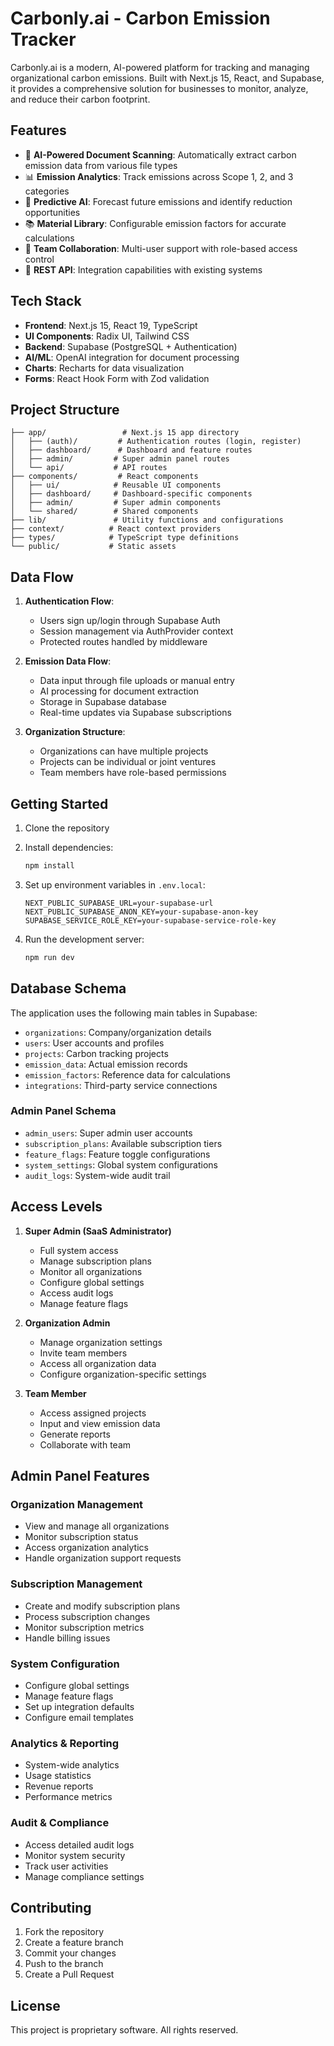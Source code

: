 # Carbonly.ai - Carbon Emission Tracker

Carbonly.ai is a modern, AI-powered platform for tracking and managing organizational carbon emissions. Built with Next.js 15, React, and Supabase, it provides a comprehensive solution for businesses to monitor, analyze, and reduce their carbon footprint.

## Features

- 🌱 **AI-Powered Document Scanning**: Automatically extract carbon emission data from various file types
- 📊 **Emission Analytics**: Track emissions across Scope 1, 2, and 3 categories
- 🧠 **Predictive AI**: Forecast future emissions and identify reduction opportunities
- 📚 **Material Library**: Configurable emission factors for accurate calculations
- 👥 **Team Collaboration**: Multi-user support with role-based access control
- 🔌 **REST API**: Integration capabilities with existing systems

## Tech Stack

- **Frontend**: Next.js 15, React 19, TypeScript
- **UI Components**: Radix UI, Tailwind CSS
- **Backend**: Supabase (PostgreSQL + Authentication)
- **AI/ML**: OpenAI integration for document processing
- **Charts**: Recharts for data visualization
- **Forms**: React Hook Form with Zod validation

## Project Structure

```
├── app/                 # Next.js 15 app directory
│   ├── (auth)/         # Authentication routes (login, register)
│   ├── dashboard/      # Dashboard and feature routes
│   ├── admin/         # Super admin panel routes
│   └── api/           # API routes
├── components/         # React components
│   ├── ui/            # Reusable UI components
│   ├── dashboard/     # Dashboard-specific components
│   ├── admin/         # Super admin components
│   └── shared/        # Shared components
├── lib/               # Utility functions and configurations
├── context/          # React context providers
├── types/            # TypeScript type definitions
└── public/           # Static assets
```

## Data Flow

1. **Authentication Flow**:
   - Users sign up/login through Supabase Auth
   - Session management via AuthProvider context
   - Protected routes handled by middleware

2. **Emission Data Flow**:
   - Data input through file uploads or manual entry
   - AI processing for document extraction
   - Storage in Supabase database
   - Real-time updates via Supabase subscriptions

3. **Organization Structure**:
   - Organizations can have multiple projects
   - Projects can be individual or joint ventures
   - Team members have role-based permissions

## Getting Started

1. Clone the repository
2. Install dependencies:
   ```bash
   npm install
   ```

3. Set up environment variables in `.env.local`:
   ```
   NEXT_PUBLIC_SUPABASE_URL=your-supabase-url
   NEXT_PUBLIC_SUPABASE_ANON_KEY=your-supabase-anon-key
   SUPABASE_SERVICE_ROLE_KEY=your-supabase-service-role-key
   ```

4. Run the development server:
   ```bash
   npm run dev
   ```

## Database Schema

The application uses the following main tables in Supabase:

- `organizations`: Company/organization details
- `users`: User accounts and profiles
- `projects`: Carbon tracking projects
- `emission_data`: Actual emission records
- `emission_factors`: Reference data for calculations
- `integrations`: Third-party service connections

### Admin Panel Schema
- `admin_users`: Super admin user accounts
- `subscription_plans`: Available subscription tiers
- `feature_flags`: Feature toggle configurations
- `system_settings`: Global system configurations
- `audit_logs`: System-wide audit trail

## Access Levels

1. **Super Admin (SaaS Administrator)**
   - Full system access
   - Manage subscription plans
   - Monitor all organizations
   - Configure global settings
   - Access audit logs
   - Manage feature flags

2. **Organization Admin**
   - Manage organization settings
   - Invite team members
   - Access all organization data
   - Configure organization-specific settings

3. **Team Member**
   - Access assigned projects
   - Input and view emission data
   - Generate reports
   - Collaborate with team

## Admin Panel Features

### Organization Management
- View and manage all organizations
- Monitor subscription status
- Access organization analytics
- Handle organization support requests

### Subscription Management
- Create and modify subscription plans
- Process subscription changes
- Monitor subscription metrics
- Handle billing issues

### System Configuration
- Configure global settings
- Manage feature flags
- Set up integration defaults
- Configure email templates

### Analytics & Reporting
- System-wide analytics
- Usage statistics
- Revenue reports
- Performance metrics

### Audit & Compliance
- Access detailed audit logs
- Monitor system security
- Track user activities
- Manage compliance settings

## Contributing

1. Fork the repository
2. Create a feature branch
3. Commit your changes
4. Push to the branch
5. Create a Pull Request

## License

This project is proprietary software. All rights reserved. 